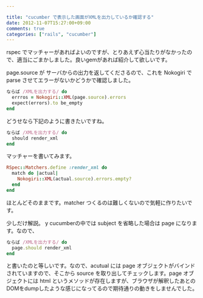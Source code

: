 ```yaml
---

title: "cucumber で表示した画面がXMLを出力しているか確認する"
date: 2012-11-07T15:27:00+09:00
comments: true
categories: ["rails", "cucumber"]
---
```


rspec でマッチャーがあればよいのですが、とりあえず心当たりがなかったので、適当にごまかしました。良いgemがあれば紹介して欲しいです。

page.source が サーバからの出力を返してくださるので、これを Nokogiri で parse させてエラーがないかどうかで確認しました。

```ruby
ならば /XMLを出力する/ do
  errros = Nokogiri::XML(page.source).errors
  expect(errors).to be_empty
end
```

どうせなら下記のように書きたいですね。

```ruby
ならば /XMLを出力する/ do
  should render_xml
end
```

マッチャーを書いてみます。

```ruby
RSpec::Matchers.define :render_xml do
  match do |actual|
    Nokogiri::XML(actual.source).errors.empty?
  end
end
```

ほとんどそのままです。matcher つくるのは難しくないので気軽に作りたいです。

少しだけ解説。
y
cucumberの中では subject を省略した場合は page になります。なので、

```ruby
ならば /XMLを出力する/ do
  page.should render_xml
end
```

と書いたのと等しいです。なので、acutual には page オブジェクトがバインドされていますので、そこから source を取り出してチェックします。page オブジェクトには html というメソッドが存在しますが、ブラウザが解釈したあとのDOMをdumpしたような感じになってるので期待通りの動きをしませんでした。
